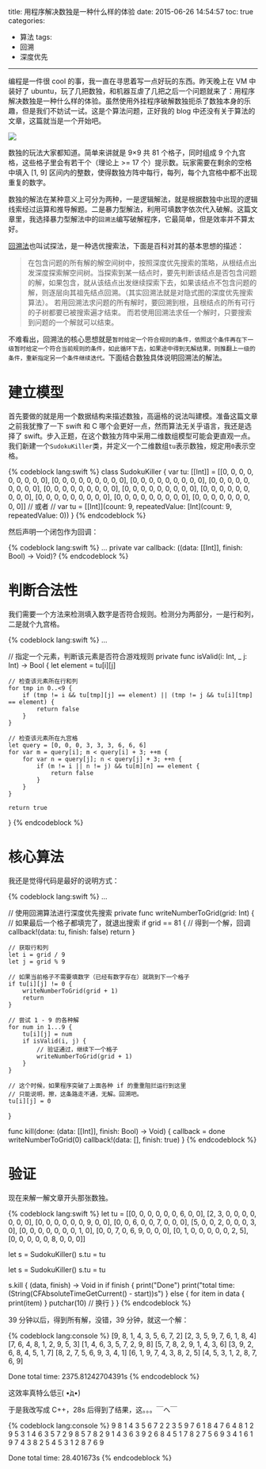title: 用程序解决数独是一种什么样的体验
date: 2015-06-26 14:54:57
toc: true
categories:
- 算法
tags:
- 回溯
- 深度优先
---


编程是一件很 cool 的事，我一直在寻思着写一点好玩的东西。昨天晚上在 VM 中装好了 ubuntu，玩了几把数独，和机器互虐了几把之后一个问题就来了：用程序解决数独是一种什么样的体验。虽然使用外挂程序破解数独扼杀了数独本身的乐趣，但是我们不妨试一试。这是个算法问题，正好我的 blog 中还没有关于算法的文章，这篇就当是一个开始吧。

![](http://bjcb.morningpost.com.cn/res/1/1/2014-01/23/C08/res03_attpic_brief.jpg)

数独的玩法大家都知道。简单来讲就是 9×9 共 81 个格子，同时组成 9 个九宫格，这些格子里会有若干个（理论上 >= 17 个）提示数。玩家需要在剩余的空格中填入 [1, 9] 区间内的整数，使得数独方阵中每行，每列，每个九宫格中都不出现重复的数字。

<!--more-->

数独的解法在某种意义上可分为两种，一是逻辑解法，就是根据数独中出现的逻辑线索经过运算和推导解题。二是暴力型解法，利用可填数字依次代入破解。这篇文章里，我选择暴力型解法中的`回溯法`编写破解程序，它最简单，但是效率并不算太好。

[回溯法]()也叫试探法，是一种选优搜索法，下面是百科对其的基本思想的描述：


> 在包含问题的所有解的解空间树中，按照深度优先搜索的策略，从根结点出发深度探索解空间树。当探索到某一结点时，要先判断该结点是否包含问题的解，如果包含，就从该结点出发继续探索下去，如果该结点不包含问题的解，则逐层向其祖先结点回溯。（其实回溯法就是对隐式图的深度优先搜索算法）。 若用回溯法求问题的所有解时，要回溯到根，且根结点的所有可行的子树都要已被搜索遍才结束。 而若使用回溯法求任一个解时，只要搜索到问题的一个解就可以结束。

不难看出，回溯法的核心思想就是`暂时给定一个符合规则的条件，依照这个条件再在下一级暂时给定一个符合当前规则的条件，如此循环下去，如果途中得到无解结果，则推翻上一级的条件，重新指定另一个条件继续迭代。`下面结合数独具体说明回溯法的解法。

# 建立模型

首先要做的就是用一个数据结构来描述数独，高逼格的说法叫建模。准备这篇文章之前我犹豫了一下 swift 和 C 哪个会更好一点，然而算法无关乎语言，我还是选择了 swift。步入正题，在这个数独方阵中采用二维数组模型可能会更直观一点。我们新建一个`SudokuKiller`类，并定义一个二维数组`tu`表示数独，规定用`0`表示空格。

{% codeblock lang:swift %}
class SudokuKiller {
    var tu: [[Int]] = [[0, 0, 0, 0, 0, 0, 0, 0, 0],
                       [0, 0, 0, 0, 0, 0, 0, 0, 0],
                       [0, 0, 0, 0, 0, 0, 0, 0, 0],
                       [0, 0, 0, 0, 0, 0, 0, 0, 0],
                       [0, 0, 0, 0, 0, 0, 0, 0, 0],
                       [0, 0, 0, 0, 0, 0, 0, 0, 0],
                       [0, 0, 0, 0, 0, 0, 0, 0, 0],
                       [0, 0, 0, 0, 0, 0, 0, 0, 0],
                       [0, 0, 0, 0, 0, 0, 0, 0, 0],
                       [0, 0, 0, 0, 0, 0, 0, 0, 0]]
    // 或者
    // var tu = [[Int]](count: 9, repeatedValue: [Int](count: 9, repeatedValue: 0))
}
{% endcodeblock %}

然后声明一个闭包作为回调：

{% codeblock lang:swift %}
...
private var callback: ((data: [[Int]], finish: Bool) -> Void)?
{% endcodeblock %}

# 判断合法性

我们需要一个方法来检测填入数字是否符合规则。检测分为两部分，一是行和列，二是就个九宫格。

{% codeblock lang:swift %}
...

// 指定一个元素，判断该元素是否符合游戏规则
private func isValid(i: Int, _ j: Int) -> Bool {
    let element = tu[i][j]
    
    // 检查该元素所在行和列
    for tmp in 0..<9 {
        if (tmp != i && tu[tmp][j] == element) || (tmp != j && tu[i][tmp] == element) {
            return false
        }
    }
    
    // 检查该元素所在九宫格
    let query = [0, 0, 0, 3, 3, 3, 6, 6, 6]
    for var m = query[i]; m < query[i] + 3; ++m {
        for var n = query[j]; n < query[j] + 3; ++n {
            if (m != i || n != j) && tu[m][n] == element {
                return false
            }
        }
    }
    
    return true
}
{% endcodeblock %}


# 核心算法

我还是觉得代码是最好的说明方式：

{% codeblock lang:swift %}
...

// 使用回溯算法进行深度优先搜索
private func writeNumberToGrid(grid: Int) {
    // 如果最后一个格子都填完了，就退出搜索
    if grid == 81 {
        // 得到一个解，回调
        callback!(data: tu, finish: false)
        return
    }
    
    // 获取行和列
    let i = grid / 9
    let j = grid % 9
    
    // 如果当前格子不需要填数字（已经有数字存在）就跳到下一个格子
    if tu[i][j] != 0 {
        writeNumberToGrid(grid + 1)
        return
    }
    
    // 尝试 1 - 9 的各种解
    for num in 1...9 {
        tu[i][j] = num
        if isValid(i, j) {
            // 验证通过，继续下一个格子
            writeNumberToGrid(grid + 1)
        }
    }
    
    // 这个时候，如果程序突破了上面各种 if 的重重阻拦运行到这里
    // 只能说明，擦，这条路走不通，无解。回溯吧。
    tu[i][j] = 0
}

func kill(done: (data: [[Int]], finish: Bool) -> Void) {
    callback = done
    writeNumberToGrid(0)
    callback!(data: [], finish: true)
}
{% endcodeblock %}


# 验证

现在来解一解文章开头那张数独。

{% codeblock lang:swift %}
let tu = [[0, 0, 0, 0, 0, 0, 6, 0, 0],
          [2, 3, 0, 0, 0, 0, 0, 0, 0],
          [0, 0, 0, 0, 0, 0, 9, 0, 0],
          [0, 0, 6, 0, 0, 7, 0, 0, 0],
          [5, 0, 0, 2, 0, 0, 0, 3, 0],
          [0, 0, 0, 0, 0, 0, 0, 1, 0],
          [0, 0, 7, 0, 6, 9, 0, 0, 0],
          [0, 1, 0, 0, 0, 0, 0, 2, 5],
          [0, 0, 0, 0, 0, 8, 0, 0, 0]]

let s = SudokuKiller()
s.tu = tu

let s = SudokuKiller()
s.tu = tu

s.kill { (data, finish) -> Void in
    if finish {
        print("Done")
        print("total time: \(String(CFAbsoluteTimeGetCurrent() - start))s")
    } else {
        for item in data {
            print(item)
        }
        putchar(10) // 换行
    }
}
{% endcodeblock %}

39 分钟以后，得到所有解，没错，39 分钟，就这一个解：

{% codeblock lang:console %}
[9, 8, 1, 4, 3, 5, 6, 7, 2]
[2, 3, 5, 9, 7, 6, 1, 8, 4]
[7, 6, 4, 8, 1, 2, 9, 5, 3]
[1, 4, 6, 3, 5, 7, 2, 9, 8]
[5, 7, 8, 2, 9, 1, 4, 3, 6]
[3, 9, 2, 6, 8, 4, 5, 1, 7]
[8, 2, 7, 5, 6, 9, 3, 4, 1]
[6, 1, 9, 7, 4, 3, 8, 2, 5]
[4, 5, 3, 1, 2, 8, 7, 6, 9]

Done
total time: 2375.81242704391s
{% endcodeblock %}

这效率真特么低=͟͟͞͞( •̀д•́)

于是我改写成 C++，28s 后得到了结果，这。。。￣へ￣

{% codeblock lang:console %}
9 8 1 4 3 5 6 7 2 
2 3 5 9 7 6 1 8 4 
7 6 4 8 1 2 9 5 3 
1 4 6 3 5 7 2 9 8 
5 7 8 2 9 1 4 3 6 
3 9 2 6 8 4 5 1 7 
8 2 7 5 6 9 3 4 1 
6 1 9 7 4 3 8 2 5 
4 5 3 1 2 8 7 6 9 

Done
total time: 28.401673s
{% endcodeblock %}


